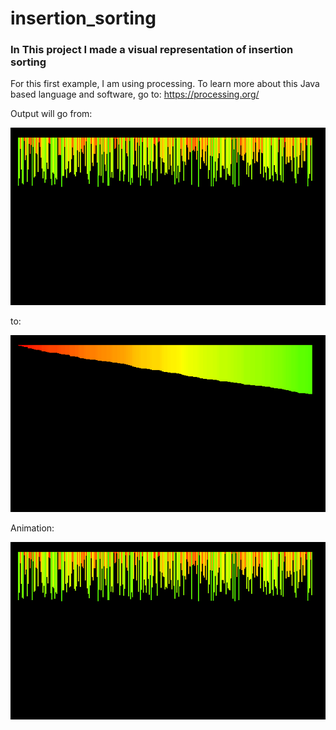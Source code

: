 # insertion_sorting
### In This project I made a visual representation of insertion sorting ###

For this first example, I am using processing. To learn more about this Java based language and software, go to: https://processing.org/



Output will go from:

![visual representation of bubble sorting](./insertionFrames/insertion_0001.png)



to: 

![visual representation of bubble sorting](./insertionFrames/insertion_0299.png)


Animation: 

![visual representation of bubble sorting](./insertion_sort.gif)


